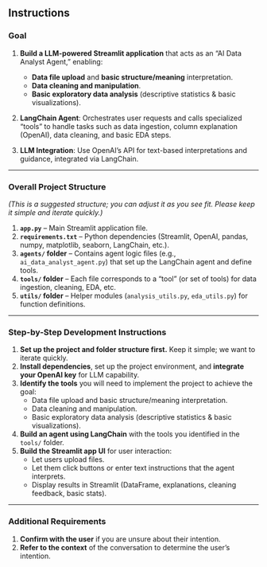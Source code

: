 ## Instructions

### Goal
1. **Build a LLM-powered Streamlit application** that acts as an “AI Data Analyst Agent,” enabling:
   - **Data file upload** and **basic structure/meaning** interpretation.
   - **Data cleaning and manipulation**.
   - **Basic exploratory data analysis** (descriptive statistics & basic visualizations).

2. **LangChain Agent**: Orchestrates user requests and calls specialized “tools” to handle tasks such as data ingestion, column explanation (OpenAI), data cleaning, and basic EDA steps.

3. **LLM Integration**: Use OpenAI’s API for text-based interpretations and guidance, integrated via LangChain.

---

### Overall Project Structure
*(This is a suggested structure; you can adjust it as you see fit. Please keep it simple and iterate quickly.)*

1. **`app.py`** – Main Streamlit application file.  
2. **`requirements.txt`** – Python dependencies (Streamlit, OpenAI, pandas, numpy, matplotlib, seaborn, LangChain, etc.).  
3. **`agents/` folder** – Contains agent logic files (e.g., `ai_data_analyst_agent.py`) that set up the LangChain agent and define tools.  
4. **`tools/` folder** – Each file corresponds to a “tool” (or set of tools) for data ingestion, cleaning, EDA, etc.  
5. **`utils/` folder** – Helper modules (`analysis_utils.py`, `eda_utils.py`) for function definitions.

---

### Step-by-Step Development Instructions

1. **Set up the project and folder structure first.** Keep it simple; we want to iterate quickly.  
2. **Install dependencies**, set up the project environment, and **integrate your OpenAI key** for LLM capability.  
3. **Identify the tools** you will need to implement the project to achieve the goal:
   - Data file upload and basic structure/meaning interpretation.  
   - Data cleaning and manipulation.  
   - Basic exploratory data analysis (descriptive statistics & basic visualizations).  
4. **Build an agent using LangChain** with the tools you identified in the `tools/` folder.  
5. **Build the Streamlit app UI** for user interaction:
   - Let users upload files.  
   - Let them click buttons or enter text instructions that the agent interprets.  
   - Display results in Streamlit (DataFrame, explanations, cleaning feedback, basic stats).

---

### Additional Requirements

1. **Confirm with the user** if you are unsure about their intention.  
2. **Refer to the context** of the conversation to determine the user’s intention.